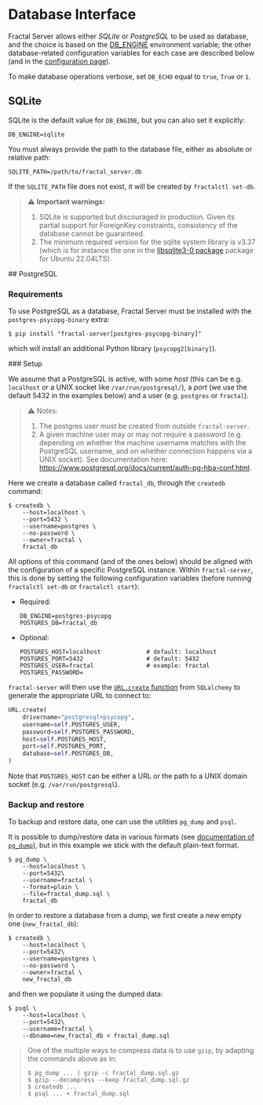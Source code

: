 # Database Interface

Fractal Server allows either _SQLite_ or _PostgreSQL_ to be used as database,
and the choice is based on the
[DB_ENGINE](../../configuration/#fractal_server.config.Settings.DB_ENGINE)
environment variable; the other database-related configuration variables for
each case are described below (and in the [configuration
page](../../configuration/)).


To make database operations verbose, set `DB_ECHO` equal to `true`, `True` or
`1`.

## SQLite

SQLite is the default value for `DB_ENGINE`, but you can also set it explicitly:

```
DB_ENGINE=sqlite
```

You must always provide the path to the database file, either as absolute or relative path:
```
SQLITE_PATH=/path/to/fractal_server.db
```
If the `SQLITE_PATH` file does not exist, it will be created by `fractalctl
set-db`.

> ⚠️  **Important warnings:**
>
> 1. SQLite is supported but discouraged in production. Given its partial
>    support for ForeignKey constraints, consistency of the database cannot be
>    guaranteed.
> 2. The minimum required version for the sqlite system library is v3.37 (which
>    is for instance the one in the
>    [libsqlite3-0 package](https://packages.ubuntu.com/jammy/libsqlite3-0)
>    package for Ubuntu 22.04LTS).


## PostgreSQL

### Requirements

To use PostgreSQL as a database, Fractal Server must be installed with the
`postgres-psycopg-binary` extra:

```console
$ pip install "fractal-server[postgres-psycopg-binary]"
```
which will install an additional Python library (`psycopg2[binary]`).


### Setup

We assume that a PostgreSQL is active, with some _host_ (this can be e.g.
`localhost` or a UNIX socket like `/var/run/postgresql/`), a _port_ (we use the
default 5432 in the examples below) and a user (e.g. `postgres` or `fractal`).

> ⚠️ Notes:
>
> 1. The postgres user must be created from outside `fractal-server`.
> 2. A given machine user may or may not require a password (e.g. depending on
>    whether the machine username matches with the PostgreSQL username, and on
>    whether connection happens via a UNIX socket). See documentation here:
>    https://www.postgresql.org/docs/current/auth-pg-hba-conf.html.

Here we create a database called `fractal_db`, through the `createdb` command:

```console
$ createdb \
    --host=localhost \
    --port=5432 \
    --username=postgres \
    --no-password \
    --owner=fractal \
    fractal_db
```

All options of this command (and of the ones below) should be aligned with the
configuration of a specific PostgreSQL instance. Within `fractal-server`, this
is done by setting the following configuration variables (before running
`fractalctl set-db` or `fractalctl start`):

- Required:

    ```
    DB_ENGINE=postgres-psycopg
    POSTGRES_DB=fractal_db
    ```

- Optional:

    ```
    POSTGRES_HOST=localhost             # default: localhost
    POSTGRES_PORT=5432                  # default: 5432
    POSTGRES_USER=fractal               # example: fractal
    POSTGRES_PASSWORD=
    ```

`fractal-server` will then use the [`URL.create`
function](https://docs.sqlalchemy.org/en/14/core/engines.html#sqlalchemy.engine.URL.create)
from `SQLalchemy` to generate the appropriate URL to connect to:

```python
URL.create(
    drivername="postgresql+psycopg",
    username=self.POSTGRES_USER,
    password=self.POSTGRES_PASSWORD,
    host=self.POSTGRES_HOST,
    port=self.POSTGRES_PORT,
    database=self.POSTGRES_DB,
)
```
Note that `POSTGRES_HOST` can be either a URL or the path to a UNIX domain socket (e.g.
`/var/run/postgresql`).


### Backup and restore

To backup and restore data, one can use the utilities `pg_dump` and `psql`.

It is possible to dump/restore data in various formats (see [documentation of
`pg_dump`](https://www.postgresql.org/docs/current/app-pgdump.html)), but in
this example we stick with the default plain-text format.

```console
$ pg_dump \
    --host=localhost \
    --port=5432\
    --username=fractal \
    --format=plain \
    --file=fractal_dump.sql \
    fractal_db
```

In order to restore a database from a dump, we first create a new empty one
(`new_fractal_db`):
```console
$ createdb \
    --host=localhost \
    --port=5432\
    --username=postgres \
    --no-password \
    --owner=fractal \
    new_fractal_db
```
and then we populate it using the dumped data:

```console
$ psql \
    --host=localhost \
    --port=5432\
    --username=fractal \
    --dbname=new_fractal_db < fractal_dump.sql
```

> One of the multiple ways to compress data is to use `gzip`, by adapting the
> commands above as in:
> ```console
> $ pg_dump ... | gzip -c fractal_dump.sql.gz
> $ gzip --decompress --keep fractal_dump.sql.gz
> $ createdb ...
> $ psql ... < fractal_dump.sql
> ```
